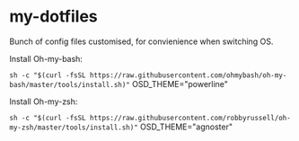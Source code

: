 # my-dotfiles

Bunch of config files customised, for convienience when switching OS.

Install Oh-my-bash:

`sh -c "$(curl -fsSL https://raw.githubusercontent.com/ohmybash/oh-my-bash/master/tools/install.sh)"`
OSD_THEME="powerline"

Install Oh-my-zsh:

`sh -c "$(curl -fsSL https://raw.githubusercontent.com/robbyrussell/oh-my-zsh/master/tools/install.sh)"`
OSD_THEME="agnoster"
